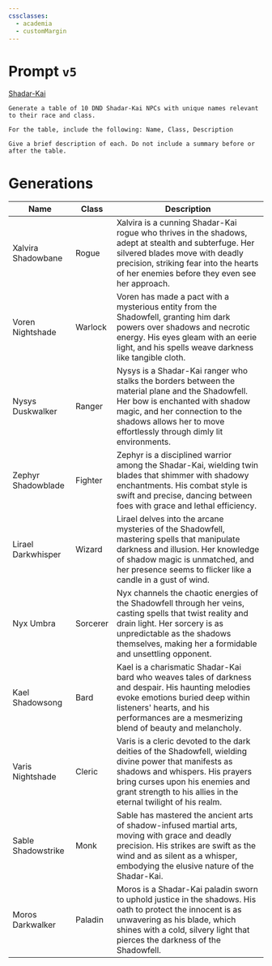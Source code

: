 ```yaml
---
cssclasses:
  - academia
  - customMargin
---
```

# Prompt ``v5``
[Shadar-Kai](file:///D:\Documents\Notes\DND\DND\Quartz\DM\Homebrew\Sapient\Shadar-Kai)
```
Generate a table of 10 DND Shadar-Kai NPCs with unique names relevant to their race and class.

For the table, include the following: Name, Class, Description

Give a brief description of each. Do not include a summary before or after the table.
```

# Generations

| Name               | Class    | Description                                                                                                                                                                                                                                     |
| ------------------ | -------- | ----------------------------------------------------------------------------------------------------------------------------------------------------------------------------------------------------------------------------------------------- |
| Xalvira Shadowbane | Rogue    | Xalvira is a cunning Shadar-Kai rogue who thrives in the shadows, adept at stealth and subterfuge. Her silvered blades move with deadly precision, striking fear into the hearts of her enemies before they even see her approach.              |
| Voren Nightshade   | Warlock  | Voren has made a pact with a mysterious entity from the Shadowfell, granting him dark powers over shadows and necrotic energy. His eyes gleam with an eerie light, and his spells weave darkness like tangible cloth.                           |
| Nysys Duskwalker   | Ranger   | Nysys is a Shadar-Kai ranger who stalks the borders between the material plane and the Shadowfell. Her bow is enchanted with shadow magic, and her connection to the shadows allows her to move effortlessly through dimly lit environments.    |
| Zephyr Shadowblade | Fighter  | Zephyr is a disciplined warrior among the Shadar-Kai, wielding twin blades that shimmer with shadowy enchantments. His combat style is swift and precise, dancing between foes with grace and lethal efficiency.                                |
| Lirael Darkwhisper | Wizard   | Lirael delves into the arcane mysteries of the Shadowfell, mastering spells that manipulate darkness and illusion. Her knowledge of shadow magic is unmatched, and her presence seems to flicker like a candle in a gust of wind.               |
| Nyx Umbra          | Sorcerer | Nyx channels the chaotic energies of the Shadowfell through her veins, casting spells that twist reality and drain light. Her sorcery is as unpredictable as the shadows themselves, making her a formidable and unsettling opponent.           |
| Kael Shadowsong    | Bard     | Kael is a charismatic Shadar-Kai bard who weaves tales of darkness and despair. His haunting melodies evoke emotions buried deep within listeners' hearts, and his performances are a mesmerizing blend of beauty and melancholy.               |
| Varis Nightshade   | Cleric   | Varis is a cleric devoted to the dark deities of the Shadowfell, wielding divine power that manifests as shadows and whispers. His prayers bring curses upon his enemies and grant strength to his allies in the eternal twilight of his realm. |
| Sable Shadowstrike | Monk     | Sable has mastered the ancient arts of shadow-infused martial arts, moving with grace and deadly precision. His strikes are swift as the wind and as silent as a whisper, embodying the elusive nature of the Shadar-Kai.                       |
| Moros Darkwalker   | Paladin  | Moros is a Shadar-Kai paladin sworn to uphold justice in the shadows. His oath to protect the innocent is as unwavering as his blade, which shines with a cold, silvery light that pierces the darkness of the Shadowfell.                      |